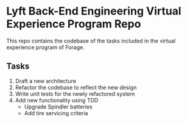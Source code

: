 # Lyft Back-End Engineering Virtual Experience Program Repo
This repo contains the codebase of the tasks included in the virtual experience program of Forage.

## Tasks
1. Draft a new architecture
2. Refactor the codebase to reflect the new design
3. Write unit tests for the newly refactored system
4. Add new functionality using TDD
   - Upgrade Spindler batteries
   - Add tire servicing criteria


